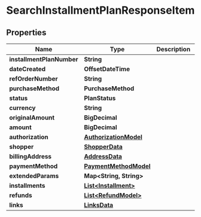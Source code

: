 

# SearchInstallmentPlanResponseItem


## Properties

| Name | Type | Description | Notes |
|------------ | ------------- | ------------- | -------------|
|**installmentPlanNumber** | **String** |  |  [optional] |
|**dateCreated** | **OffsetDateTime** |  |  |
|**refOrderNumber** | **String** |  |  [optional] |
|**purchaseMethod** | **PurchaseMethod** |  |  [optional] |
|**status** | **PlanStatus** |  |  |
|**currency** | **String** |  |  [optional] |
|**originalAmount** | **BigDecimal** |  |  [optional] |
|**amount** | **BigDecimal** |  |  [optional] |
|**authorization** | [**AuthorizationModel**](AuthorizationModel.md) |  |  [optional] |
|**shopper** | [**ShopperData**](ShopperData.md) |  |  [optional] |
|**billingAddress** | [**AddressData**](AddressData.md) |  |  [optional] |
|**paymentMethod** | [**PaymentMethodModel**](PaymentMethodModel.md) |  |  [optional] |
|**extendedParams** | **Map&lt;String, String&gt;** |  |  [optional] |
|**installments** | [**List&lt;Installment&gt;**](Installment.md) |  |  [optional] |
|**refunds** | [**List&lt;RefundModel&gt;**](RefundModel.md) |  |  [optional] |
|**links** | [**LinksData**](LinksData.md) |  |  [optional] |



